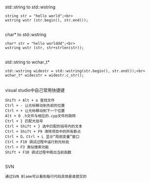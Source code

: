 <br>
std::string to std::wstring

    string str = "hello world";<br>
    wstring wstr (str.begin(), str.end());

<br>
char* to std::wstring
  
    char* str = "hello worlddd";<br>
    wstring wstr (str, str+strlen(str));

<br>  
std::string to wchar_t*

    std::wstring widestr = std::wstring(str.begin(), str.end());<br>
    wchar_t* widecstr = widestr.c_str();

<br>
 visual studio中自己常用快捷键 

    Shift + Alt + o 查找文件
    Ctrl + - 让光标移动到先前的位置
    Ctrl + + 让光标移动到下一个位置
    Alt + O .h文件与相应的.cpp文件的跳转
    Ctrl + } 匹配大括号
    Ctrl + Shift + } 选中匹配的括号内的文本
    Ctrl + Shift + F9 清除项目中的所有断点
    Ctrl + D，Ctrl + L 显示“局部变量”窗口
    Ctrl + F10 调试过程中运行到光标处
    Ctrl + F3 类似搜索功能
    Shift + F10 调试过程中跳出当前函数

<br>
SVN

    通过SVN Blame可以看到每行代码具体是谁提交的

  
